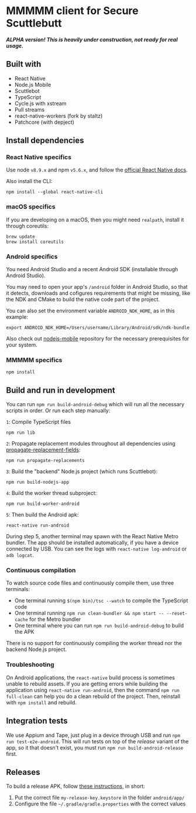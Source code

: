 # MMMMM client for Secure Scuttlebutt

***ALPHA version! This is heavily under construction, not ready for real usage.***

## Built with

- React Native
- Node.js Mobile
- Scuttlebot
- TypeScript
- Cycle.js with xstream
- Pull streams
- react-native-workers (fork by staltz)
- Patchcore (with depject)

## Install dependencies

### React Native specifics

Use node `v8.9.x` and npm `v5.6.x`, and follow the [official React Native docs](https://facebook.github.io/react-native/docs/getting-started.html).

Also install the CLI:

```
npm install --global react-native-cli
```

### macOS specifics

If you are developing on a macOS, then you might need `realpath`, install it through coreutils:

```
brew update
brew install coreutils
```

### Android specifics

You need Android Studio and a recent Android SDK (installable through Android Studio).

You may need to open your app's `/android` folder in Android Studio, so that it detects, downloads and cofigures requirements that might be missing, like the NDK and CMake to build the native code part of the project.

You can also set the environment variable `ANDROID_NDK_HOME`, as in this example:

```
export ANDROID_NDK_HOME=/Users/username/Library/Android/sdk/ndk-bundle
```

Also check out [nodejs-mobile](https://github.com/janeasystems/nodejs-mobile) repository for the necessary prerequisites for your system.

### MMMMM specifics

```
npm install
```

## Build and run in development

You can run `npm run build-android-debug` which will run all the necessary scripts in order. Or run each step manually:

`1`: Compile TypeScript files

```
npm run lib
```

`2`: Propagate replacement modules throughout all dependencies using [propagate-replacement-fields](https://github.com/staltz/propagate-replacement-fields):
```
npm run propagate-replacements
```

`3`: Build the "backend" Node.js project (which runs Scuttlebot):

```
npm run build-nodejs-app
```

`4`: Build the worker thread subproject:

```
npm run build-worker-android
```

`5`: Then build the Android apk:

```
react-native run-android
```

During step 5, another terminal may spawn with the React Native Metro bundler. The app should be installed automatically, if you have a device connected by USB. You can see the logs with `react-native log-android` or `adb logcat`.

### Continuous compilation

To watch source code files and continuously compile them, use three terminals:

- One terminal running `$(npm bin)/tsc --watch` to compile the TypeScript code
- One terminal running `npm run clean-bundler && npm start -- --reset-cache` for the Metro bundler
- One terminal where you can run `npm run build-android-debug` to build the APK

There is no support for continuously compiling the worker thread nor the backend Node.js project.

### Troubleshooting

On Android applications, the `react-native` build process is sometimes unable to rebuild assets.
If you are getting errors while building the application using `react-native run-android`, then the command `npm run full-clean` can help you do a clean rebuild of the project. Then, reinstall with `npm install` and rebuild.

## Integration tests

We use Appium and Tape, just plug in a device through USB and run `npm run test-e2e-android`. This will run tests on top of the *release* variant of the app, so it that doesn't exist, you must run `npm run build-android-release` first.

## Releases

To build a release APK, follow [these instructions](https://facebook.github.io/react-native/docs/signed-apk-android.html), in short:

1. Put the correct file `my-release-key.keystore` in the folder `android/app/`
2. Configure the file `~/.gradle/gradle.properties` with the correct values
